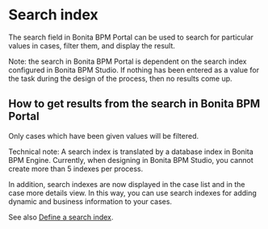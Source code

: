 # Search index

The search field in Bonita BPM Portal can be used to search for particular values in cases, filter them, and display the result.

Note: the search in Bonita BPM Portal is dependent on the search index configured in Bonita BPM Studio. If nothing has been entered as a value for the task during the design of the process, then no results come up.

## How to get results from the search in Bonita BPM Portal

Only cases which have been given values will be filtered.

Technical note: A search index is translated by a database index in Bonita BPM Engine. Currently, when designing in Bonita BPM Studio, you cannot create more than 5 indexes per process.

In addition, search indexes are now displayed in the case list and in the case more details view. In this way, you can use search indexes for adding dynamic and business information to your cases.

See also [Define a search index](define-a-search-index.md).